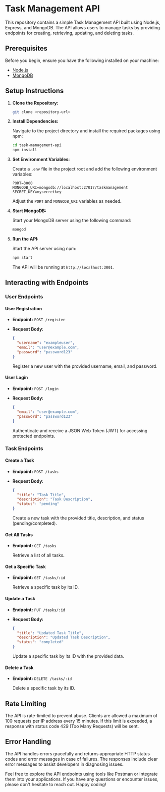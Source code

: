# Task Management API

This repository contains a simple Task Management API built using Node.js, Express, and MongoDB. The API allows users to manage tasks by providing endpoints for creating, retrieving, updating, and deleting tasks.

## Prerequisites

Before you begin, ensure you have the following installed on your machine:

- [Node.js](https://nodejs.org/en/)
- [MongoDB](https://www.mongodb.com/try/download/community)

## Setup Instructions

1. **Clone the Repository:**

   ```bash
   git clone <repository-url>
   ```

2. **Install Dependencies:**

   Navigate to the project directory and install the required packages using npm:

   ```bash
   cd task-management-api
   npm install
   ```

3. **Set Environment Variables:**

   Create a `.env` file in the project root and add the following environment variables:

   ```env
   PORT=3000
   MONGODB_URI=mongodb://localhost:27017/taskmanagement
   SECRET_KEY=mysecretkey
   ```

   Adjust the `PORT` and `MONGODB_URI` variables as needed.

4. **Start MongoDB:**

   Start your MongoDB server using the following command:

   ```bash
   mongod
   ```

5. **Run the API:**

   Start the API server using npm:

   ```bash
   npm start
   ```

   The API will be running at `http://localhost:3001`.

## Interacting with Endpoints

### User Endpoints

#### User Registration

- **Endpoint:** `POST /register`
- **Request Body:**

  ```json
  {
    "username": "exampleuser",
    "email": "user@example.com",
    "password": "password123"
  }
  ```

  Register a new user with the provided username, email, and password.

#### User Login

- **Endpoint:** `POST /login`
- **Request Body:**

  ```json
  {
    "email": "user@example.com",
    "password": "password123"
  }
  ```

  Authenticate and receive a JSON Web Token (JWT) for accessing protected endpoints.

### Task Endpoints

#### Create a Task

- **Endpoint:** `POST /tasks`
- **Request Body:**

  ```json
  {
    "title": "Task Title",
    "description": "Task Description",
    "status": "pending"
  }
  ```

  Create a new task with the provided title, description, and status (pending/completed).

#### Get All Tasks

- **Endpoint:** `GET /tasks`

  Retrieve a list of all tasks.

#### Get a Specific Task

- **Endpoint:** `GET /tasks/:id`

  Retrieve a specific task by its ID.

#### Update a Task

- **Endpoint:** `PUT /tasks/:id`
- **Request Body:**

  ```json
  {
    "title": "Updated Task Title",
    "description": "Updated Task Description",
    "status": "completed"
  }
  ```

  Update a specific task by its ID with the provided data.

#### Delete a Task

- **Endpoint:** `DELETE /tasks/:id`

  Delete a specific task by its ID.

## Rate Limiting

The API is rate-limited to prevent abuse. Clients are allowed a maximum of 100 requests per IP address every 15 minutes. If this limit is exceeded, a response with status code 429 (Too Many Requests) will be sent.

## Error Handling

The API handles errors gracefully and returns appropriate HTTP status codes and error messages in case of failures. The responses include clear error messages to assist developers in diagnosing issues.

Feel free to explore the API endpoints using tools like Postman or integrate them into your applications. If you have any questions or encounter issues, please don't hesitate to reach out. Happy coding!
